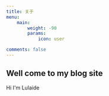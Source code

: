 ```yaml
---
title: 关于
menu:
    main: 
        weight: -90
        params:
            icon: user

comments: false
---
```


## Well come to my blog site
Hi I'm Lulaide
